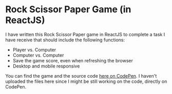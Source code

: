 # Rock Scissor Paper Game (in ReactJS)
I have written this Rock Scissor Paper game in ReactJS to complete a task I have receive that should include the following functions:

- Player vs. Computer
- Computer vs. Computer
- Save the game score, even when refreshing the browser
- Desktop and mobile responsive



You can find the game and the source code [here on CodePen](https://codepen.io/alexiovay/pen/rEEmEz?editors=0110#0). I haven't uploaded the files here since I might be still working on the code, directly on CodePen.
